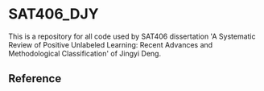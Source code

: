 # SAT406_DJY
This is a repository for all code used by SAT406 dissertation 'A Systematic Review of Positive Unlabeled Learning: Recent Advances and Methodological Classification' of Jingyi Deng. 

## Reference
